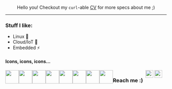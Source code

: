 <body>
<!--   <h2 align="center"> :sparkles:Hello!:sparkles:</h2> -->
  <p align="center">
    Hello you! Checkout my <code>curl</code>-able <a href="https://simlal-curl-cv.vercel.app/">CV</a> for more specs about me ;)
  </p>
  <hr>
  <h3>Stuff I like:</h3>
  <ul>
    <li>Linux 🐧</li>
    <li>Cloud/IoT 📡</li>
    <li>Embedded ⚡</li>
  </ul>

  </ul>

  <h4>Icons, icons, icons...</h4>
  <div style="display: flex;">
    <a href="https://www.python.org/"><img src="https://cdn.jsdelivr.net/gh/devicons/devicon/icons/python/python-original.svg" width="42"></a>
    <a href="https://www.gnu.org/software/bash/manual/bash.html"><img src="https://upload.wikimedia.org/wikipedia/commons/thumb/4/4b/Bash_Logo_Colored.svg/240px-Bash_Logo_Colored.svg.png" width="42" /></a>
    <a href="https://www.rust-lang.org/"><img src="https://raw.githubusercontent.com/rust-lang/rust-artwork/refs/heads/master/logo/rust-logo-64x64.png" width="42"/></a>
    <a href="https://www.linux.org/"><img src="https://cdn.jsdelivr.net/gh/devicons/devicon/icons/linux/linux-original.svg" width="42"></a>
    <a href="https://www.docker.com/"><img src="https://cdn.jsdelivr.net/gh/devicons/devicon@latest/icons/docker/docker-original.svg" width="42"></a>
    <a href="https://aws.amazon.com/"><img src="https://cdn.jsdelivr.net/gh/devicons/devicon@latest/icons/amazonwebservices/amazonwebservices-plain-wordmark.svg" width="42"></a>
    <a href="https://github.com/features/actions"><img src="https://cdn.jsdelivr.net/gh/devicons/devicon@latest/icons/githubactions/githubactions-original.svg" width="42"></a>
    <a href="https://neovim.io/"><img src="https://cdn.jsdelivr.net/gh/devicons/devicon@latest/icons/neovim/neovim-original.svg" width="42" /></a>
  <hr>        
  <h3 align="left">Reach me :)</h3>
  <div align="left">
      &nbsp;
      <a href="https://www.linkedin.com/in/simon-lalonde/"><img src="https://cdn.jsdelivr.net/gh/devicons/devicon/icons/linkedin/linkedin-original.svg" width="24"></a>
      <a href="mailto:simlalonde@hotmail.com"><img src="https://upload.wikimedia.org/wikipedia/commons/5/52/Toicon-icon-avocado-close.svg" width="24"></a>
  </div>
</body>
